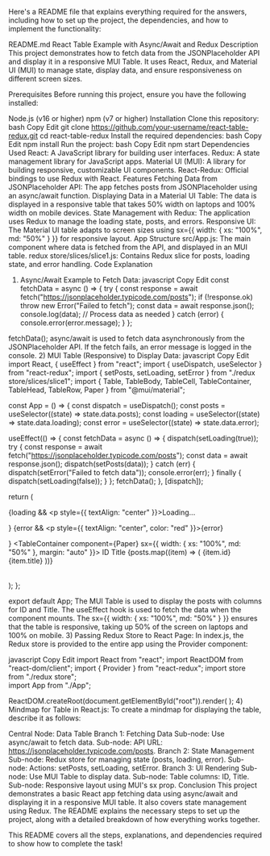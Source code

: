 
Here's a README file that explains everything required for the answers, including how to set up the project, the dependencies, and how to implement the functionality:

README.md
React Table Example with Async/Await and Redux
Description
This project demonstrates how to fetch data from the JSONPlaceholder API and display it in a responsive MUI Table. It uses React, Redux, and Material UI (MUI) to manage state, display data, and ensure responsiveness on different screen sizes.

Prerequisites
Before running this project, ensure you have the following installed:

Node.js (v16 or higher)
npm (v7 or higher)
Installation
Clone this repository:
bash
Copy
Edit
git clone https://github.com/your-username/react-table-redux.git
cd react-table-redux
Install the required dependencies:
bash
Copy
Edit
npm install
Run the project:
bash
Copy
Edit
npm start
Dependencies Used
React: A JavaScript library for building user interfaces.
Redux: A state management library for JavaScript apps.
Material UI (MUI): A library for building responsive, customizable UI components.
React-Redux: Official bindings to use Redux with React.
Features
Fetching Data from JSONPlaceholder API:
The app fetches posts from JSONPlaceholder using an async/await function.
Displaying Data in a Material UI Table:
The data is displayed in a responsive table that takes 50% width on laptops and 100% width on mobile devices.
State Management with Redux:
The application uses Redux to manage the loading state, posts, and errors.
Responsive UI:
The Material UI table adapts to screen sizes using sx={{ width: { xs: "100%", md: "50%" } }} for responsive layout.
App Structure
src/App.js:
The main component where data is fetched from the API, and displayed in an MUI table.
redux store/slices/slice1.js:
Contains Redux slice for posts, loading state, and error handling.
Code Explanation
1) Async/Await Example to Fetch Data:
javascript
Copy
Edit
const fetchData = async () => {
  try {
    const response = await fetch("https://jsonplaceholder.typicode.com/posts");
    if (!response.ok) throw new Error("Failed to fetch");
    const data = await response.json();
    console.log(data); // Process data as needed
  } catch (error) {
    console.error(error.message);
  }
};

fetchData();
async/await is used to fetch data asynchronously from the JSONPlaceholder API.
If the fetch fails, an error message is logged in the console.
2) MUI Table (Responsive) to Display Data:
javascript
Copy
Edit
import React, { useEffect } from "react";
import { useDispatch, useSelector } from "react-redux";
import { setPosts, setLoading, setError } from "./redux store/slices/slice1";
import { Table, TableBody, TableCell, TableContainer, TableHead, TableRow, Paper } from "@mui/material";

const App = () => {
  const dispatch = useDispatch();
  const posts = useSelector((state) => state.data.posts);
  const loading = useSelector((state) => state.data.loading);
  const error = useSelector((state) => state.data.error);

  useEffect(() => {
    const fetchData = async () => {
      dispatch(setLoading(true));
      try {
        const response = await fetch("https://jsonplaceholder.typicode.com/posts");
        const data = await response.json();
        dispatch(setPosts(data));
      } catch (err) {
        dispatch(setError("Failed to fetch data"));
        console.error(err);
      } finally {
        dispatch(setLoading(false));
      }
    };
    fetchData();
  }, [dispatch]);

  return (
    <div>
      {loading && <p style={{ textAlign: "center" }}>Loading...</p>}
      {error && <p style={{ textAlign: "center", color: "red" }}>{error}</p>}
      <TableContainer component={Paper} sx={{ width: { xs: "100%", md: "50%" }, margin: "auto" }}>
        <Table>
          <TableHead>
            <TableRow>
              <TableCell>ID</TableCell>
              <TableCell>Title</TableCell>
            </TableRow>
          </TableHead>
          <TableBody>
            {posts.map((item) => (
              <TableRow key={item.id}>
                <TableCell>{item.id}</TableCell>
                <TableCell>{item.title}</TableCell>
              </TableRow>
            ))}
          </TableBody>
        </Table>
      </TableContainer>
    </div>
  );
};

export default App;
The MUI Table is used to display the posts with columns for ID and Title.
The useEffect hook is used to fetch the data when the component mounts.
The sx={{ width: { xs: "100%", md: "50%" } }} ensures that the table is responsive, taking up 50% of the screen on laptops and 100% on mobile.
3) Passing Redux Store to React Page:
In index.js, the Redux store is provided to the entire app using the Provider component:

javascript
Copy
Edit
import React from "react";
import ReactDOM from "react-dom/client";
import { Provider } from "react-redux";
import store from "./redux store";  
import App from "./App";

ReactDOM.createRoot(document.getElementById("root")).render(
  <Provider store={store}>
    <App />
  </Provider>
);
4) Mindmap for Table in React.js:
To create a mindmap for displaying the table, describe it as follows:

Central Node: Data Table
Branch 1: Fetching Data
Sub-node: Use async/await to fetch data.
Sub-node: API URL: https://jsonplaceholder.typicode.com/posts.
Branch 2: State Management
Sub-node: Redux store for managing state (posts, loading, error).
Sub-node: Actions: setPosts, setLoading, setError.
Branch 3: UI Rendering
Sub-node: Use MUI Table to display data.
Sub-node: Table columns: ID, Title.
Sub-node: Responsive layout using MUI's sx prop.
Conclusion
This project demonstrates a basic React app fetching data using async/await and displaying it in a responsive MUI table. It also covers state management using Redux. The README explains the necessary steps to set up the project, along with a detailed breakdown of how everything works together.

This README covers all the steps, explanations, and dependencies required to show how to complete the task!
